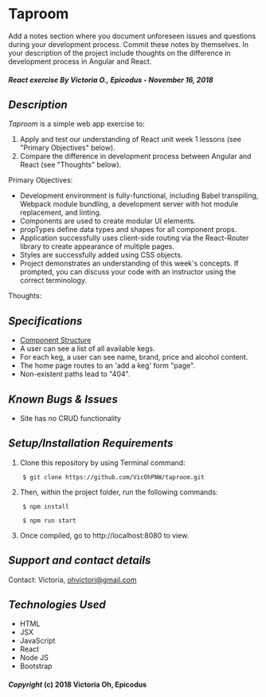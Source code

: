 # Taproom

Add a notes section where you document unforeseen issues and questions during your development process. Commit these notes by themselves.
In your description of the project include thoughts on the difference in development process in Angular and React.

##### React exercise By Victoria O., Epicodus - November 16, 2018

## *Description*
_Taproom_ is a simple web app exercise to:
1. Apply and test our understanding of React unit week 1 lessons (see "Primary Objectives" below).
2. Compare the difference in development process between Angular and React (see "Thoughts" below).

Primary Objectives:
* Development environment is fully-functional, including Babel transpiling, Webpack module bundling, a development server with hot module replacement, and linting.
* Components are used to create modular UI elements.
* propTypes define data types and shapes for all component props.
* Application successfully uses client-side routing via the React-Router library to create appearance of multiple pages.
* Styles are successfully added using CSS objects.
* Project demonstrates an understanding of this week's concepts. If prompted, you can discuss your code with an instructor using the correct terminology.

Thoughts:


## *Specifications*
* [Component Structure](https://drive.google.com/file/d/1huNNHCX5O8ea0r6EQK9Z01d8VYarkKbS/view?usp=sharing)
* A user can see a list of all available kegs.
* For each keg, a user can see name, brand, price and alcohol content.
* The home page routes to an 'add a keg' form "page".
* Non-existent paths lead to "404".

## *Known Bugs & Issues*
* Site has no CRUD functionality

## *Setup/Installation Requirements*

1. Clone this repository by using Terminal command:
```
    $ git clone https://github.com/VicOhPNW/taproom.git
```
2. Then, within the project folder, run the following commands:
```
    $ npm install
```
```
    $ npm run start
```
3. Once compiled, go to http://localhost:8080 to view. 

## *Support and contact details*
Contact: Victoria, ohvictori@gmail.com

## *Technologies Used*
* HTML
* JSX
* JavaScript
* React
* Node JS
* Bootstrap

#### *Copyright* (c) 2018 Victoria Oh, Epicodus